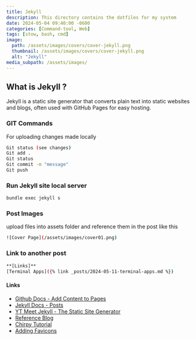 ```yaml
---
title: Jekyll
description: This directory contains the dotfiles for my system
date: 2024-05-04 09:40:00 -0600
categories: [Command-tool, Web]
tags: [stow, bash, cmd]
image:
  path: /assets/images/covers/cover-jekyll.png
  thumbnail: /assets/images/covers/cover-jekyll.png
  alt: "Jekyll"
media_subpath: /assets/images/
---
```


## **What is Jekyll ?**

Jekyll is a static site generator that converts plain text into static websites and blogs, often used with GitHub Pages for easy hosting.

### GIT Commands

For uploading changes made locally

```bash
Git status (see changes)
Git add .
Git status
Git commit -m "message"
Git push
```

### Run Jekyll site local server

```bash
bundle exec jekyll s
```

### Post Images

upload files into assets folder and reference them in the post like this

```bash
![Cover Page](/assets/images/cover01.png)
```

### Link to another post

```bash
**[Links]**
[Terminal Apps]({% link _posts/2024-05-11-terminal-apps.md %})
```

#### Links

- [Github Docs - Add Content to Pages](https://docs.github.com/en/pages/setting-up-a-github-pages-site-with-jekyll/)
- [Jekyll Docs - Posts](https://jekyllrb.com/docs/posts/)
- [YT Meet Jekyll - The Static Site Generator](https://www.youtube.com/watch?v=F8iOU1ci19Q)
- [Reference Blog](https://technotim.live)
- [Chirpy Tutorial](https://github.com/cotes2020/jekyll-theme-chirpy/wiki)
- [Adding Favicons](https://peateasea.de/add-favicon-to-mm-jekyll-site/)
